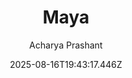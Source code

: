 ---
title: "Maya"
date: "2025-08-16T19:43:17.446Z"
author: "Acharya Prashant"
read_year: "NO"
recommendation: '3'
url: /bookshelf/maya
---